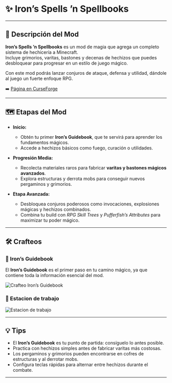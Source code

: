 
# ✨ Iron’s Spells ’n Spellbooks

---

## 📖 Descripción del Mod
**Iron’s Spells ’n Spellbooks** es un mod de magia que agrega un completo sistema de hechicería a Minecraft.  
Incluye grimorios, varitas, bastones y decenas de hechizos que puedes desbloquear para progresar en un estilo de juego mágico.  

Con este mod podrás lanzar conjuros de ataque, defensa y utilidad, dándole al juego un fuerte enfoque RPG.  

➡️ [Página en CurseForge](https://www.curseforge.com/minecraft/mc-mods/irons-spells-n-spellbooks)

---

## 🗺️ Etapas del Mod

- **Inicio:**  
  - Obtén tu primer **Iron’s Guidebook**, que te servirá para aprender los fundamentos mágicos.  
  - Accede a hechizos básicos como fuego, curación o utilidades.  

- **Progresión Media:**  
  - Recolecta materiales raros para fabricar **varitas y bastones mágicos avanzados**.  
  - Explora estructuras y derrota mobs para conseguir nuevos pergaminos y grimorios.  

- **Etapa Avanzada:**  
  - Desbloquea conjuros poderosos como invocaciones, explosiones mágicas y hechizos combinados.  
  - Combina tu build con *RPG Skill Trees* y *Pufferfish’s Attributes* para maximizar tu poder mágico.  

---

## 🛠️ Crafteos

### 📗 Iron’s Guidebook
El **Iron’s Guidebook** es el primer paso en tu camino mágico, ya que contiene toda la información esencial del mod.  

![Crafteo Iron’s Guidebook](https://jangro.com/images/irons-spells-guidebook-recipe.png)

### 📗 Estacion de trabajo

![Estacion de trabajo](https://jangro.com/images/irons-spells-inscription-table-recipe.png)


---

## 💡 Tips
- El **Iron’s Guidebook** es tu punto de partida: consíguelo lo antes posible.  
- Practica con hechizos simples antes de fabricar varitas más costosas.  
- Los pergaminos y grimorios pueden encontrarse en cofres de estructuras y al derrotar mobs.  
- Configura teclas rápidas para alternar entre hechizos durante el combate.  

---
